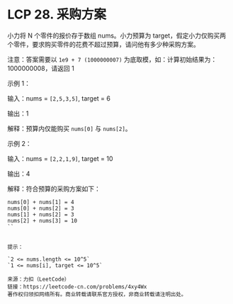 # LCP 28. 采购方案

小力将 N 个零件的报价存于数组 nums。小力预算为 target，假定小力仅购买两个零件，要求购买零件的花费不超过预算，请问他有多少种采购方案。

注意：答案需要以 `1e9 + 7 (1000000007)` 为底取模，如：计算初始结果为：1000000008，请返回 1

示例 1：

输入：nums = `[2,5,3,5]`, target = 6

输出：1

解释：预算内仅能购买 `nums[0]` 与 `nums[2]`。

示例 2：

输入：nums = `[2,2,1,9]`, target = 10

输出：4

解释：符合预算的采购方案如下：

```
nums[0] + nums[1] = 4
nums[0] + nums[2] = 3
nums[1] + nums[2] = 3
nums[2] + nums[3] = 10
``


提示：

`2 <= nums.length <= 10^5`
`1 <= nums[i], target <= 10^5`

来源：力扣（LeetCode）
链接：https://leetcode-cn.com/problems/4xy4Wx
著作权归领扣网络所有。商业转载请联系官方授权，非商业转载请注明出处。

